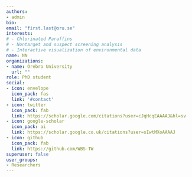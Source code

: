 ```yaml
---
authors:
- admin
bio: 
email: "first.last@oru.se"
interests:
# - Chlorinated Paraffins
# - Nontarget and suspect screening analysis
# - Interactive visualization of environmental data
name: NN
organizations:
- name: Örebro University
  url: ""
role: PhD student
social:
- icon: envelope
  icon_pack: fas
  link: '#contact'
- icon: twitter
  icon_pack: fab
  link: https://scholar.google.com/citations?user=cJqHcqEAAAAJ&hl=sv
- icon: google-scholar
  icon_pack: ai
  link: https://scholar.google.co.uk/citations?user=sIwtMXoAAAAJ
- icon: github
  icon_pack: fab
  link: https://github.com/WBS-TW
superuser: false
user_groups:
- Researchers
---
```


